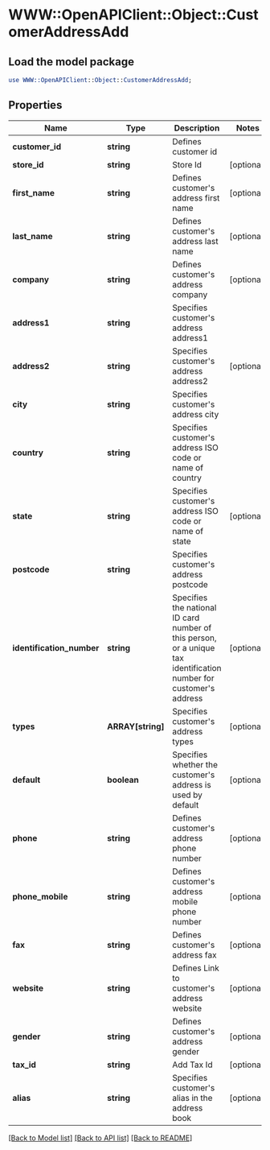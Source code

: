 # WWW::OpenAPIClient::Object::CustomerAddressAdd

## Load the model package
```perl
use WWW::OpenAPIClient::Object::CustomerAddressAdd;
```

## Properties
Name | Type | Description | Notes
------------ | ------------- | ------------- | -------------
**customer_id** | **string** | Defines customer id | 
**store_id** | **string** | Store Id | [optional] 
**first_name** | **string** | Defines customer&#39;s address first name | [optional] 
**last_name** | **string** | Defines customer&#39;s address last name | [optional] 
**company** | **string** | Defines customer&#39;s address company | [optional] 
**address1** | **string** | Specifies customer&#39;s address address1 | 
**address2** | **string** | Specifies customer&#39;s address address2 | [optional] 
**city** | **string** | Specifies customer&#39;s address city | 
**country** | **string** | Specifies customer&#39;s address ISO code or name of country | 
**state** | **string** | Specifies customer&#39;s address ISO code or name of state | [optional] 
**postcode** | **string** | Specifies customer&#39;s address postcode | 
**identification_number** | **string** | Specifies the national ID card number of this person, or a unique tax identification number for customer&#39;s address | [optional] 
**types** | **ARRAY[string]** | Specifies customer&#39;s address types | [optional] 
**default** | **boolean** | Specifies whether the customer&#39;s address is used by default | [optional] 
**phone** | **string** | Defines customer&#39;s address phone number | [optional] 
**phone_mobile** | **string** | Defines customer&#39;s address mobile phone number | [optional] 
**fax** | **string** | Defines customer&#39;s address fax | [optional] 
**website** | **string** | Defines Link to customer&#39;s address website | [optional] 
**gender** | **string** | Defines customer&#39;s address gender | [optional] 
**tax_id** | **string** | Add Tax Id | [optional] 
**alias** | **string** | Specifies customer&#39;s alias in the address book | [optional] 

[[Back to Model list]](../README.md#documentation-for-models) [[Back to API list]](../README.md#documentation-for-api-endpoints) [[Back to README]](../README.md)


